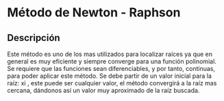 Método de Newton - Raphson
===
## Descripción
Este método es uno de los mas utilizados para localizar raíces ya que en general es muy eficiente y siempre converge para una función polinomial.
 Se requiere que las funciones sean diferenciables, y por tanto, continuas, para poder aplicar este método.
 Se debe partir de  un valor inicial para la raíz: xi , este puede ser cualquier valor, el método convergirá a la raíz mas cercana, 
 dándonos así un valor muy aproximado de la raíz buscada.
